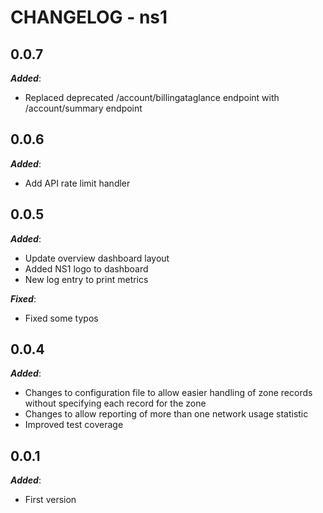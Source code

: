 # CHANGELOG - ns1

## 0.0.7

***Added***:

* Replaced deprecated /account/billingataglance endpoint with /account/summary endpoint

## 0.0.6

***Added***:

* Add API rate limit handler

## 0.0.5

***Added***:

* Update overview dashboard layout
* Added NS1 logo to dashboard
* New log entry to print metrics

***Fixed***:

* Fixed some typos

## 0.0.4

***Added***:

* Changes to configuration file to allow easier handling of zone records without specifying each record for the zone
* Changes to allow reporting of more than one network usage statistic
* Improved test coverage

## 0.0.1

***Added***:

* First version

